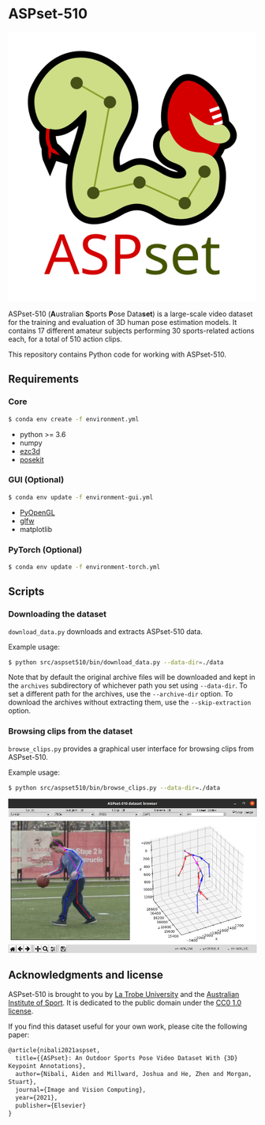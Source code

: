 # ASPset-510

![ASPset logo](docs/images/aspset_logo.svg)

ASPset-510 (**A**ustralian **S**ports **P**ose Data**set**) is a large-scale video dataset for
the training and evaluation of 3D human pose estimation models. It contains 17 different amateur
subjects performing 30 sports-related actions each, for a total of 510 action clips.

This repository contains Python code for working with ASPset-510.


## Requirements

### Core

```bash
$ conda env create -f environment.yml
```

* python >= 3.6
* numpy
* [ezc3d](https://github.com/pyomeca/ezc3d)
* [posekit](https://github.com/anibali/posekit)

### GUI (Optional)

```bash
$ conda env update -f environment-gui.yml
```

* [PyOpenGL](http://pyopengl.sourceforge.net/)
* [glfw](https://github.com/FlorianRhiem/pyGLFW)
* matplotlib

### PyTorch (Optional)

```bash
$ conda env update -f environment-torch.yml
```


## Scripts

### Downloading the dataset

`download_data.py` downloads and extracts ASPset-510 data.

Example usage:

```bash
$ python src/aspset510/bin/download_data.py --data-dir=./data
```

Note that by default the original archive files will be downloaded and kept in the `archives`
subdirectory of whichever path you set using `--data-dir`. To set a different path for the
archives, use the `--archive-dir` option. To download the archives without extracting them,
use the `--skip-extraction` option.

### Browsing clips from the dataset

`browse_clips.py` provides a graphical user interface for browsing clips from ASPset-510.

Example usage:

```bash
$ python src/aspset510/bin/browse_clips.py --data-dir=./data
```

![Screenshot of the clip browser GUI](docs/images/browse_clips_gui.jpg)


## Acknowledgments and license

ASPset-510 is brought to you by [La Trobe University](https://www.latrobe.edu.au/) and the
[Australian Institute of Sport](https://www.ais.gov.au/). It is dedicated to the public
domain under the [CC0 1.0 license](https://creativecommons.org/publicdomain/zero/1.0/).

If you find this dataset useful for your own work, please cite the following paper:

```
@article{nibali2021aspset,
  title={{ASPset}: An Outdoor Sports Pose Video Dataset With {3D} Keypoint Annotations},
  author={Nibali, Aiden and Millward, Joshua and He, Zhen and Morgan, Stuart},
  journal={Image and Vision Computing},
  year={2021},
  publisher={Elsevier}
}
```
